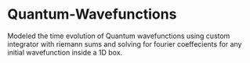 # Quantum-Wavefunctions
Modeled the time evolution of Quantum wavefunctions using custom integrator with riemann sums and solving for fourier coeffecients for any initial wavefunction inside a 1D box.
